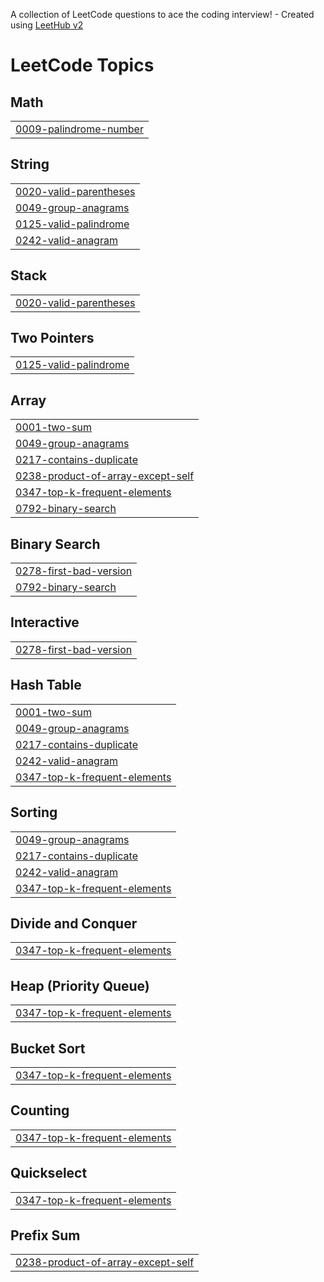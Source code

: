 A collection of LeetCode questions to ace the coding interview! - Created using [LeetHub v2](https://github.com/arunbhardwaj/LeetHub-2.0)
<!---LeetCode Topics Start-->
# LeetCode Topics
## Math
|  |
| ------- |
| [0009-palindrome-number](https://github.com/qjawns67/LeetCode/tree/master/0009-palindrome-number) |
## String
|  |
| ------- |
| [0020-valid-parentheses](https://github.com/qjawns67/LeetCode/tree/master/0020-valid-parentheses) |
| [0049-group-anagrams](https://github.com/qjawns67/LeetCode/tree/master/0049-group-anagrams) |
| [0125-valid-palindrome](https://github.com/qjawns67/LeetCode/tree/master/0125-valid-palindrome) |
| [0242-valid-anagram](https://github.com/qjawns67/LeetCode/tree/master/0242-valid-anagram) |
## Stack
|  |
| ------- |
| [0020-valid-parentheses](https://github.com/qjawns67/LeetCode/tree/master/0020-valid-parentheses) |
## Two Pointers
|  |
| ------- |
| [0125-valid-palindrome](https://github.com/qjawns67/LeetCode/tree/master/0125-valid-palindrome) |
## Array
|  |
| ------- |
| [0001-two-sum](https://github.com/qjawns67/LeetCode/tree/master/0001-two-sum) |
| [0049-group-anagrams](https://github.com/qjawns67/LeetCode/tree/master/0049-group-anagrams) |
| [0217-contains-duplicate](https://github.com/qjawns67/LeetCode/tree/master/0217-contains-duplicate) |
| [0238-product-of-array-except-self](https://github.com/qjawns67/LeetCode/tree/master/0238-product-of-array-except-self) |
| [0347-top-k-frequent-elements](https://github.com/qjawns67/LeetCode/tree/master/0347-top-k-frequent-elements) |
| [0792-binary-search](https://github.com/qjawns67/LeetCode/tree/master/0792-binary-search) |
## Binary Search
|  |
| ------- |
| [0278-first-bad-version](https://github.com/qjawns67/LeetCode/tree/master/0278-first-bad-version) |
| [0792-binary-search](https://github.com/qjawns67/LeetCode/tree/master/0792-binary-search) |
## Interactive
|  |
| ------- |
| [0278-first-bad-version](https://github.com/qjawns67/LeetCode/tree/master/0278-first-bad-version) |
## Hash Table
|  |
| ------- |
| [0001-two-sum](https://github.com/qjawns67/LeetCode/tree/master/0001-two-sum) |
| [0049-group-anagrams](https://github.com/qjawns67/LeetCode/tree/master/0049-group-anagrams) |
| [0217-contains-duplicate](https://github.com/qjawns67/LeetCode/tree/master/0217-contains-duplicate) |
| [0242-valid-anagram](https://github.com/qjawns67/LeetCode/tree/master/0242-valid-anagram) |
| [0347-top-k-frequent-elements](https://github.com/qjawns67/LeetCode/tree/master/0347-top-k-frequent-elements) |
## Sorting
|  |
| ------- |
| [0049-group-anagrams](https://github.com/qjawns67/LeetCode/tree/master/0049-group-anagrams) |
| [0217-contains-duplicate](https://github.com/qjawns67/LeetCode/tree/master/0217-contains-duplicate) |
| [0242-valid-anagram](https://github.com/qjawns67/LeetCode/tree/master/0242-valid-anagram) |
| [0347-top-k-frequent-elements](https://github.com/qjawns67/LeetCode/tree/master/0347-top-k-frequent-elements) |
## Divide and Conquer
|  |
| ------- |
| [0347-top-k-frequent-elements](https://github.com/qjawns67/LeetCode/tree/master/0347-top-k-frequent-elements) |
## Heap (Priority Queue)
|  |
| ------- |
| [0347-top-k-frequent-elements](https://github.com/qjawns67/LeetCode/tree/master/0347-top-k-frequent-elements) |
## Bucket Sort
|  |
| ------- |
| [0347-top-k-frequent-elements](https://github.com/qjawns67/LeetCode/tree/master/0347-top-k-frequent-elements) |
## Counting
|  |
| ------- |
| [0347-top-k-frequent-elements](https://github.com/qjawns67/LeetCode/tree/master/0347-top-k-frequent-elements) |
## Quickselect
|  |
| ------- |
| [0347-top-k-frequent-elements](https://github.com/qjawns67/LeetCode/tree/master/0347-top-k-frequent-elements) |
## Prefix Sum
|  |
| ------- |
| [0238-product-of-array-except-self](https://github.com/qjawns67/LeetCode/tree/master/0238-product-of-array-except-self) |
<!---LeetCode Topics End-->